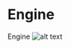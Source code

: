 # Engine
Engine
![alt text](https://github.com/DiamondOreMaster/Vuzle/blob/main/New%20Piskel%20(1).png)
